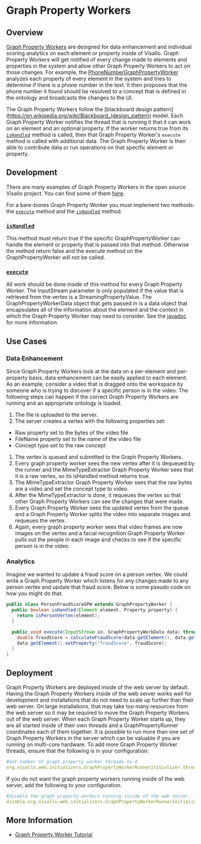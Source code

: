 # Graph Property Workers

## Overview

[Graph Property Workers](../../java/org/visallo/core/ingest/graphProperty/GraphPropertyWorker.html) are designed for data enhancement and individual scoring analytics on each element or property inside of Visallo.  Graph Property Workers will get notified of every change made to elements and properties in the system and allow other Graph Property Workers to act on those changes.  For example, the [PhoneNumberGraphPropertyWorker](../../java/org/visallo/phoneNumber/PhoneNumberGraphPropertyWorker.html) analyzes each property of every element in the system and tries to determine if there is a phone number in the text.  It then proposes that the phone number it found should be resolved to a concept that is defined in the ontology and broadcasts the changes to the UI.

The Graph Property Workers follow the [blackboard design pattern](https://en.wikipedia.org/wiki/Blackboard_(design_pattern) model.  Each Graph Property Worker notifies the thread that is running it that it can work on an element and an optional property.  If the worker returns true from its [```isHandled```](../../java/org/visallo/core/ingest/graphProperty/GraphPropertyWorker.html#isHandled-org.vertexium.Element-org.vertexium.Property-) method is called, then that Graph Property Worker's ```execute``` method is called with additional data.  The Graph Property Worker is then able to contribute data or run operations on that specific element or property.

## Development

There are many examples of Graph Property Workers in the open source Visallo project. You can find some of them [here](https://github.com/v5analytics/visallo/search?q=%22extends+GraphPropertyWorker%22&type=Code).  

For a bare-bones Graph Property Worker you must implement two methods: the [```execute```](../../java/org/visallo/core/ingest/graphProperty/GraphPropertyWorker.html#execute-java.io.InputStream-org.visallo.core.ingest.graphProperty.GraphPropertyWorkData-) method and the [```isHandled```](../../java/org/visallo/core/ingest/graphProperty/GraphPropertyWorker.html#isHandled-org.vertexium.Element-org.vertexium.Property-) method.

### [```isHandled```](../../java/org/visallo/core/ingest/graphProperty/GraphPropertyWorker.html#isHandled-org.vertexium.Element-org.vertexium.Property-)
This method must return true if the specific GraphPropertyWorker can handle the element or property that is passed into that method.  Otherwise the method return false and the execute method on the GraphPropertyWorker will not be called.

### [```execute```](../../java/org/visallo/core/ingest/graphProperty/GraphPropertyWorker.html#execute-java.io.InputStream-org.visallo.core.ingest.graphProperty.GraphPropertyWorkData-)
All work should be done inside of this method for every Graph Property Worker.  The InputStream parameter is only populated if the value that is retrieved from the vertex is a StreamingPropertyValue.  The GraphPropertyWorkerData object that gets passed in is a data object that encapsulates all of the information about the element and the context in which the Graph Property Worker may need to consider.  See the [javadoc](../../java/org/visallo/core/ingest/graphProperty/GraphPropertyWorker.html) for more information.

## Use Cases

### Data Enhancement

Since Graph Property Workers look at the data on a per-element and per-property basis, data enhancement can be easily applied to each element. As an example, consider a video that is dragged onto the workspace by someone who is trying to discover if a specific person is in the video.  The following steps can happen if the correct Graph Property Workers are running and an appropriate ontology is loaded.

1. The file is uploaded to the server.
1. The server creates a vertex with the following properties set:
  * Raw property set to the bytes of the video file 
  * FileName property set to the name of the video file 
  * Concept type set to the raw concept
1. The vertex is queued and submitted to the Graph Property Workers.
1. Every graph property worker sees the new vertex after it is dequeued by the runner and the MimeTypeExtractor Graph Property Worker sees that it is a raw vertex, so its isHandled method returns true.
1. The MimeTypeExtractor Graph Property Worker sees that the raw bytes are a video and set the concept type to video.
1. After the MimeTypeExtractor is done, it requeues the vertex so that other Graph Property Workers can see the changes that were made.
1. Every Graph Property Worker sees the updated vertex from the queue and a Graph Property Worker splits the video into separate images and requeues the vertex.
1. Again, every graph property worker sees that video frames are now images on the vertex and a facial recognition Graph Property Worker pulls out the people in each image and checks to see if the specific person is in the video.

### Analytics

Imagine we wanted to update a fraud score on a person vertex. We could write a Graph Property Worker which listens for any changes made to any person vertex and update that fraud score. Below is some pseudo code on how you might do that.

```java
public class PersonFraudScoreGPW extends GraphPropertyWorker {
  public boolean isHandled(Element element, Property property) {
    return isPersonVertex(element);
  }

  public void execute(InputStream in, GraphPropertyWorkData data) throws Exception {
    double fraudScore = calculateFraudScore(data.getElement(), data.getElement().getEdges());
    data.getElement().setProperty("fraudScore", fraudScore);
  }
}
```

## Deployment

Graph Property Workers are deployed inside of the web server by default.  Having the Graph Property Workers inside of the web server works well for development and installations that do not need to scale up further than their web server.  On large installations, that may take too many resources from the web server so it may be required to move the Graph Property Workers out of the web server.  When each Graph Property Worker starts up, they are all started inside of their own threads and a GraphPropertyRunner coordinates each of them together.  It is possible to run more than one set of Graph Property Workers in the server which can be valuable if you are running on multi-core hardware.  To add more Graph Property Worker threads, ensure that the following is in your configuration:

```yaml
#Set number of graph property worker threads to 4
org.visallo.web.initializers.GraphPropertyWorkerRunnerInitializer.threadcount=4
```

If you do not want the graph property workers running inside of the web server, add the following to your configuration.

```yaml
#disable the graph property workers running inside of the web server
disable.org.visallo.web.initializers.GraphPropertyWorkerRunnerInitializer=true

```

## More Information

* [Graph Property Worker Tutorial](../../tutorials/helloworldgpw.md)
